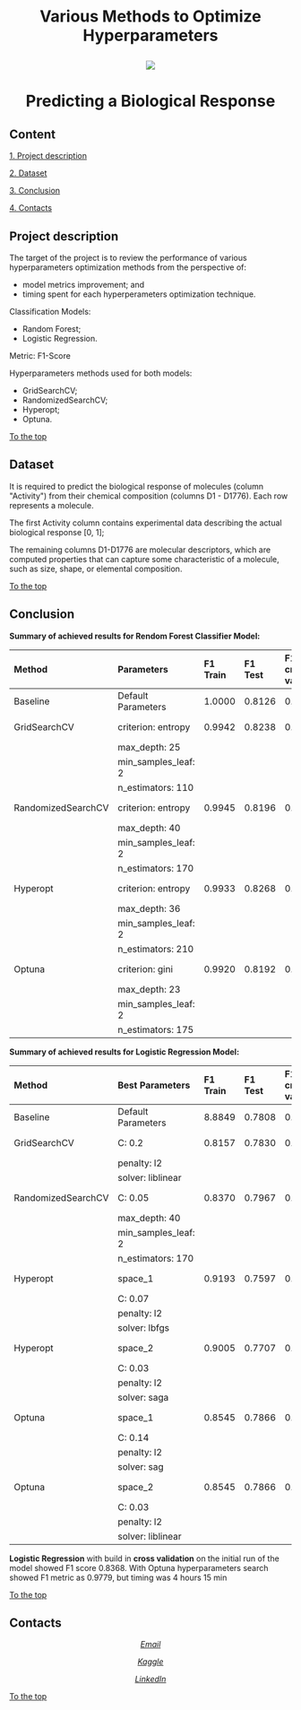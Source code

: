 # <p align="center"> Various Methods to Optimize Hyperparameters

<p align="center"><img src = https://content.presspage.com/uploads/2170/6ae61bb5-ba0c-4eb0-b454-3c0073303768/1920_gettyimages-1182189621.jpg?10000></p>

# <p align="center"> Predicting a Biological Response

## Content
[1. Project description](README.md#project-description)

[2. Dataset](README.md#dataset)

[3. Conclusion](README.md#conclusion)

[4. Contacts](README.md#contacts)

## Project description

The target of the project is to review the performance of various hyperparameters optimization methods from the perspective of:
- model metrics improvement; and
- timing spent for each hyperperameters optimization technique.

Classification Models:
- Random Forest;
- Logistic Regression.

Metric: F1-Score

Hyperparameters methods used for both models:
- GridSearchCV;
- RandomizedSearchCV;
- Hyperopt;
- Optuna.

[To the top](README.md#content)

## Dataset

It is required to predict the biological response of molecules (column "Activity") from their chemical composition (columns D1 - D1776). Each row represents a molecule.

The first Activity column contains experimental data describing the actual biological response [0, 1];

The remaining columns D1-D1776 are molecular descriptors, which are computed properties that can capture some characteristic of a molecule, such as size, shape, or elemental composition.

[To the top](README.md#content)

## Conclusion
**Summary of achieved results for Rendom Forest Classifier Model:**

|**Method**|**Parameters**|**F1 Train**|**F1 Test**|**F1 cross-validation**|**Timing**|
|:--|:--|:--|:--|:--|:--|
|Baseline|Default Parameters|1.0000|0.8126|0.8132|---|
|GridSearchCV|criterion: entropy|0.9942|0.8238|0.7983|15 min 11 sec|
|            |max_depth: 25|
|            |min_samples_leaf: 2|
|            |n_estimators: 110|
|RandomizedSearchCV|criterion: entropy|0.9945|0.8196|0.7970|1 min 27 sec|
|                  |max_depth: 40|
|                  |min_samples_leaf: 2|
|                  |n_estimators: 170|
|Hyperopt|criterion: entropy|0.9933|0.8268|0.8139|4 min 22 sec|
|        |max_depth: 36|
|        |min_samples_leaf: 2|
|        |n_estimators: 210|
|Optuna  |criterion: gini|0.9920|0.8192|0.8181|4 min 52 sec|
|        |max_depth: 23|
|        |min_samples_leaf: 2|
|        |n_estimators: 175|

**Summary of achieved results for Logistic Regression Model:**

|**Method**|**Best Parameters**|**F1 Train**|**F1 Test**|**F1 cross-validation**|**Timing**|
|:--|:--|:--|:--|:--|:--|
|Baseline|Default Parameters|8.8849|0.7808|0.7759|---|
|GridSearchCV|C: 0.2|0.8157|0.7830|0.7827|22 min 52 sec|
|            |penalty: l2|
|            |solver: liblinear|
|RandomizedSearchCV|C: 0.05|0.8370|0.7967|0.7823|5 min 46 sec|
|                  |max_depth: 40|
|                  |min_samples_leaf: 2|
|                  |n_estimators: 170|
|Hyperopt|space_1|0.9193|0.7597|0.7596|5 min 15 sec|
|        |C: 0.07|
|        |penalty: l2|
|        |solver: lbfgs|
|Hyperopt|space_2|0.9005|0.7707|0.7703|13 min 03 sec|
|        |C: 0.03|
|        |penalty: l2|
|        |solver: saga|
|Optuna  |space_1|0.8545|0.7866|0.7824|6 min 38 sec|
|        |C: 0.14|
|        |penalty: l2|
|        |solver: sag|
|Optuna  |space_2|0.8545|0.7866|0.7916|18 min 54 sec|
|        |C: 0.03|
|        |penalty: l2|
|        |solver: liblinear|

**Logistic Regression** with build in **cross validation** on the initial run of the model showed F1 score 0.8368. With Optuna hyperparameters search showed F1 metric as 0.9779, but timing was 4 hours 15 min

[To the top](README.md#content)

## Contacts

*<p align="center">[Email](natalia_konovalova@icloud.com)</p>*

*<p align="center">[Kaggle](https://www.kaggle.com/nataliamantyk)</p>* 

*<p align="center">[LinkedIn](https://www.linkedin.com/in/natalia-ds-198612241)</p>*

[To the top](README.md#content)